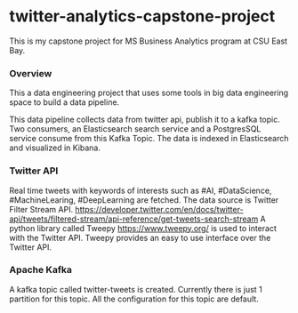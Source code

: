 # twitter-analytics-capstone-project

This is my capstone project for MS Business Analytics program at CSU East Bay.

### Overview
This a data engineering project that uses some tools in big data engineering space to build a data pipeline. 

This data pipeline collects data from twitter api, publish it to a kafka topic. Two consumers, an Elasticsearch search service and a PostgresSQL service consume from this Kafka Topic.
The data is indexed in Elasticsearch and visualized in Kibana.


### Twitter API
Real time tweets with keywords of interests such as #AI, #DataScience, #MachineLearing, #DeepLearning are fetched. 
The data source is Twitter Filter Stream API.
<https://developer.twitter.com/en/docs/twitter-api/tweets/filtered-stream/api-reference/get-tweets-search-stream>
A python library called Tweepy <https://www.tweepy.org/> is used to interact with the Twitter API. Tweepy provides an easy to use interface over the Twitter API.


### Apache Kafka
A kafka topic called twitter-tweets is created. Currently there is just 1 partition for this topic. All the configuration for this topic are default. 
